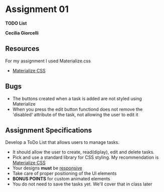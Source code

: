 # Assignment 01

**TODO List**

**Cecilia Giorcelli**

## Resources
For my assignment I used Materialize.css
* [Materialize CSS](http://materializecss.com/)

## Bugs
* The buttons created when a task is added are not styled using Materialize 
* When you press the edit button functiond does not remove the 'disabled' attribute of the task, not allowing the user to edit it

## Assignment Specifications

Develop a ToDo List that allows users to manage tasks.
* It should allow the user to create, read(diplay), edit and delete tasks.
* Pick and use a standard library for CSS styling. My recommendation is [Materialize CSS](http://materializecss.com/)
* Your designs **must** be [responsive](https://developers.google.com/web/tools/chrome-devtools/device-mode/emulate-mobile-viewports)
* Take care of proper positioning of the UI elements
* **BONUS POINTS** for custom animated elements
* You do not need to save the tasks yet. We'll cover that in class later


